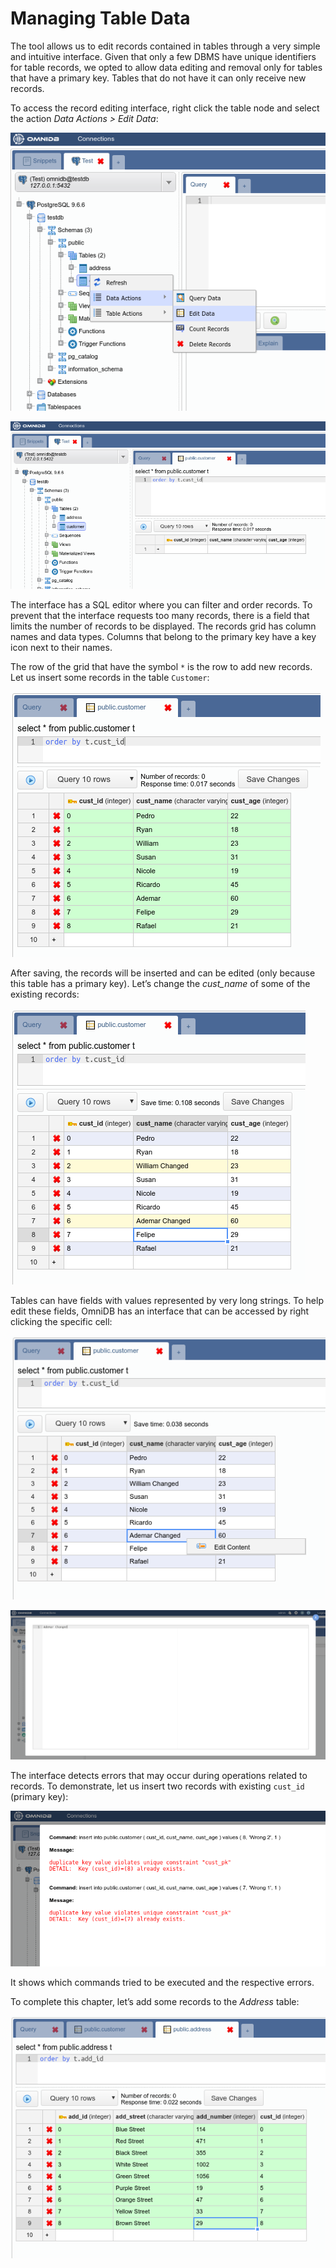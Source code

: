 # Managing Table Data

The tool allows us to edit records contained in tables through a very simple and
intuitive interface. Given that only a few DBMS have unique identifiers for
table records, we opted to allow data editing and removal only for tables that
have a primary key. Tables that do not have it can only receive new records.

To access the record editing interface, right click the table node and select
the action *Data Actions > Edit Data*:

![](https://raw.githubusercontent.com/OmniDB/doc/master/img/image_041.png)

![](https://raw.githubusercontent.com/OmniDB/doc/master/img/image_042.png)

The interface has a SQL editor where you can filter and order records. To
prevent that the interface requests too many records, there is a field that
limits the number of records to be displayed. The records grid has column names
and data types. Columns that belong to the primary key have a key icon next to
their names.

The row of the grid that have the symbol `*` is the row to add new records. Let
us insert some records in the table `Customer`:

![](https://raw.githubusercontent.com/OmniDB/doc/master/img/image_043.png)

After saving, the records will be inserted and can be edited (only because this
table has a primary key). Let’s change the *cust_name* of some of the existing
records:

![](https://raw.githubusercontent.com/OmniDB/doc/master/img/image_044.png)

Tables can have fields with values represented by very long strings. To help
edit these fields, OmniDB has an interface that can be accessed by right
clicking the specific cell:

![](https://raw.githubusercontent.com/OmniDB/doc/master/img/image_045.png)

![](https://raw.githubusercontent.com/OmniDB/doc/master/img/image_046.png)

The interface detects errors that may occur during operations related to
records. To demonstrate, let us insert two records with existing `cust_id`
(primary key):

![](https://raw.githubusercontent.com/OmniDB/doc/master/img/image_047.png)

It shows which commands tried to be executed and the respective errors.

To complete this chapter, let’s add some records to the *Address* table:

![](https://raw.githubusercontent.com/OmniDB/doc/master/img/image_048.png)
